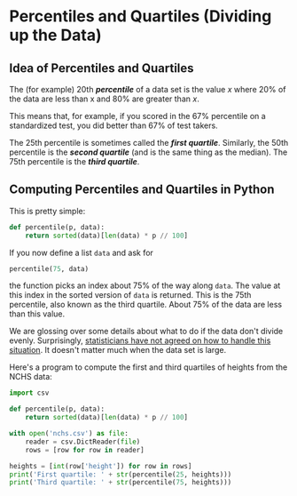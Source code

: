 # Percentiles and Quartiles (Dividing up the Data)

## Idea of Percentiles and Quartiles

The (for example) 20th ***percentile*** of a data set is the value *x* where 20% of the data are less than x and 80% are greater than *x*.

This means that, for example, if you scored in the 67% percentile on a standardized test, you did better than 67% of test takers.

The 25th percentile is sometimes called the ***first quartile***. Similarly, the 50th percentile is the ***second quartile*** (and is the same thing as the median). The 75th percentile is the ***third quartile***.

## Computing Percentiles and Quartiles in Python

This is pretty simple:

<!--percentile.py-->
```python
def percentile(p, data):
    return sorted(data)[len(data) * p // 100]
```

If you now define a list `data` and ask for

```python
percentile(75, data)
```

the function picks an index about 75% of the way along `data`. The value at this index in the sorted version of `data`
is returned. This is the 75th percentile, also known as the third quartile. About 75% of the data are less than this
value.

We are glossing over some details about what to do if the data don't divide evenly. Surprisingly, [statisticians have
not agreed on how to handle this situation](https://en.wikipedia.org/wiki/Quartile#Computing_methods). It doesn't matter
much when the data set is large.

Here's a program to compute the first and third quartiles of heights from the NCHS data:

<!--heights_quartiles.py-->
```python
import csv

def percentile(p, data):
    return sorted(data)[len(data) * p // 100]

with open('nchs.csv') as file:
    reader = csv.DictReader(file)
    rows = [row for row in reader]

heights = [int(row['height']) for row in rows]
print('First quartile: ' + str(percentile(25, heights)))
print('Third quartile: ' + str(percentile(75, heights)))
```
